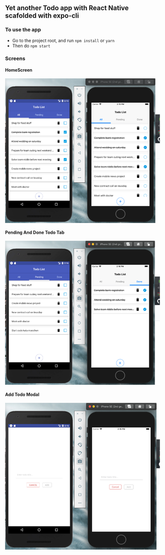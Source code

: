 ## Yet another Todo app with React Native scafolded with expo-cli

### To use the app

- Go to the project root, and run `npm install` or `yarn`
- Then do `npm start`

### Screens

#### HomeScreen

![HomeScreen Photo](./doc/homescreen.png)

#### Pending And Done Todo Tab

![Pending and Done Photo](./doc/pending_and_done_tab.png)

#### Add Todo Modal

![Add Todo Modal Photo](./doc/add_todo_modal.png)
